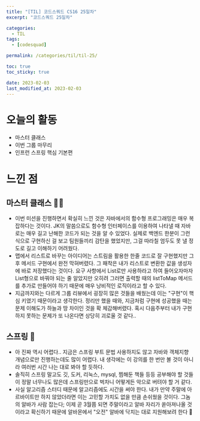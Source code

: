 ```yaml
---
title: "[TIL] 코드스쿼드 CS16 25일차"
excerpt: "코드스쿼드 25일차"

categories:
  - TIL
tags:
  - [codesquad]

permalink: /categories/til/til-25/

toc: true
toc_sticky: true

date: 2023-02-03
last_modified_at: 2023-02-03
---
```


# 오늘의 활동
- 마스터 클래스
- 이번 그룹 마무리
- 인프런 스프링 핵심 기본편

# 느낀 점
## 마스터 클래스 👊🏻
- 이번 미션을 진행하면서 확실히 느낀 것은 자바에서의 함수형 프로그래밍은 매우 복잡하다는 것이다. JK의 말씀으로도 함수형 인터페이스를 이용하여 나타낼 때 자바로는 매우 길고 난해한 코드가 되는 것을 알 수 있었다. 실제로 백엔드 한분이 그런 식으로 구현하신 걸 보고 팀원들끼리 감탄을 했었지만, 그걸 따라칠 엄두도 못 낼 정도로 길고 이해하기 어려웠다.
- 맵에서 리스트로 바꾸는 아이디어는 스트림을 활용한 한줄 코드로 잘 구현했지만 그 후 메서드 구현에서 완전 막혀버렸다. 그 패착은 내가 리스트로 변환한 값을 생성자에 바로 저장했다는 것이다. 요구 사항에서 List로만 사용하라고 하여 들어오자마자 List형으로 바꿔야 되는 줄 알았지만 오히려 그러면 출력할 때의 listToMap 메서드를 추가로 만들어야 하기 때문에 매우 낭비적인 로직이라고 할 수 있다.
- 지금까지와는 다르게 그룹 리뷰에서 굉장히 많은 것들을 배웠는데 이는 "구현"이 핵심 키였기 때문이라고 생각한다. 정리만 했을 때와, 지금처럼 구현에 성공했을 때는 문제 이해도가 하늘과 땅 차이인 것을 확 체감해버렸다. 혹시 다음주부터 내가 구현하지 못하는 문제가 또 나온다면 상당히 괴로울 것 같다..

## 스프링 🦾
- 아 진짜 역시 어렵다.. 지금은 스프링 부트 문법 사용하지도 않고 자바와 객체지향 개념으로만 진행하는데도 많이 어렵다. 내 생각에는 이 강의를 한 번만 볼 것이 아니라 여러번 시간 나는 대로 봐야 할 듯하다.
- 솔직히 스프링 말고도 깃, 도커, 리눅스, mysql, 찜해둔 책들 등등 공부해야 할 것들이 정말 너무나도 많은데 스프링만으로 벅차니 어떻게든 악으로 버텨야 할 거 같다.
- 사실 알고리즘 스터디 때문에 알고리즘에도 시간을 써야 한다. 내가 만약 주말에 아르바이트만 하지 않았더라면 이는 고민할 가치도 없을 만큼 손쉬웠을 것이다. 그놈의 알바가 사람 잡는다; 이제 곧 3월쯤 되면 주말이라고 알바 자리가 쏟아져나올 것이라고 확신하기 때문에 알바몬에서 "오전" 알바에 닥치는 대로 지원해보려 한다 👀